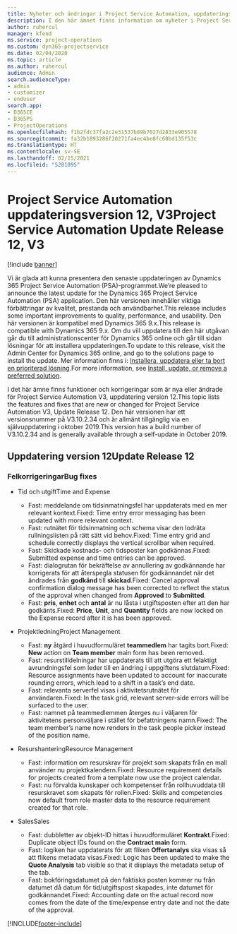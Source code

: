 ```yaml
---
title: Nyheter och ändringar i Project Service Automation, uppdateringsversion 12, version 3
description: I den här ämnet finns information om nyheter i Project Service Automation uppdatering version 12, V3.
author: ruhercul
manager: kfend
ms.service: project-operations
ms.custom: dyn365-projectservice
ms.date: 02/04/2020
ms.topic: article
ms.author: ruhercul
audience: Admin
search.audienceType:
- admin
- customizer
- enduser
search.app:
- D365CE
- D365PS
- ProjectOperations
ms.openlocfilehash: f1b2fdc37fa2c2e31537b89b7027d2833e905578
ms.sourcegitcommit: fa32b1893286f20271fa4ec4be8fc68bd135f53c
ms.translationtype: HT
ms.contentlocale: sv-SE
ms.lasthandoff: 02/15/2021
ms.locfileid: "5281095"
---
```

# <a name="project-service-automation-update-release-12-v3"></a><span data-ttu-id="01e87-103">Project Service Automation uppdateringsversion 12, V3</span><span class="sxs-lookup"><span data-stu-id="01e87-103">Project Service Automation Update Release 12, V3</span></span>

[!include [banner](../includes/psa-now-project-operations.md)]

<span data-ttu-id="01e87-104">Vi är glada att kunna presentera den senaste uppdateringen av Dynamics 365 Project Service Automation (PSA)-programmet.</span><span class="sxs-lookup"><span data-stu-id="01e87-104">We’re pleased to announce the latest update for the Dynamics 365 Project Service Automation (PSA) application.</span></span> <span data-ttu-id="01e87-105">Den här versionen innehåller viktiga förbättringar av kvalitet, prestanda och användbarhet.</span><span class="sxs-lookup"><span data-stu-id="01e87-105">This release includes some important improvements to quality, performance, and usability.</span></span> <span data-ttu-id="01e87-106">Den här versionen är kompatibel med Dynamics 365 9.x.</span><span class="sxs-lookup"><span data-stu-id="01e87-106">This release is compatible with Dynamics 365 9.x.</span></span> <span data-ttu-id="01e87-107">Om du vill uppdatera till den här utgåvan går du till administrationscenter för Dynamics 365 online och går till sidan lösningar för att installera uppdateringen.</span><span class="sxs-lookup"><span data-stu-id="01e87-107">To update to this release, visit the Admin Center for Dynamics 365 online, and go to the solutions page to install the update.</span></span> <span data-ttu-id="01e87-108">Mer information finns i: [Installera, uppdatera eller ta bort en prioriterad lösning](https://docs.microsoft.com/power-platform/admin/install-remove-preferred-solution).</span><span class="sxs-lookup"><span data-stu-id="01e87-108">For more information, see [Install, update, or remove a preferred solution](https://docs.microsoft.com/power-platform/admin/install-remove-preferred-solution).</span></span>

<span data-ttu-id="01e87-109">I det här ämne finns funktioner och korrigeringar som är nya eller ändrade för Project Service Automation V3, uppdatering version 12.</span><span class="sxs-lookup"><span data-stu-id="01e87-109">This topic lists the features and fixes that are new or changed for Project Service Automation V3, Update Release 12.</span></span> <span data-ttu-id="01e87-110">Den här versionen har ett versionsnummer på V3.10.2.34 och är allmänt tillgänglig via en självuppdatering i oktober 2019.</span><span class="sxs-lookup"><span data-stu-id="01e87-110">This version has a build number of V3.10.2.34 and is generally available through a self-update in October 2019.</span></span>

## <a name="update-release-12"></a><span data-ttu-id="01e87-111">Uppdatering version 12</span><span class="sxs-lookup"><span data-stu-id="01e87-111">Update Release 12</span></span>

### <a name="bug-fixes"></a><span data-ttu-id="01e87-112">Felkorrigeringar</span><span class="sxs-lookup"><span data-stu-id="01e87-112">Bug fixes</span></span>

- <span data-ttu-id="01e87-113">Tid och utgift</span><span class="sxs-lookup"><span data-stu-id="01e87-113">Time and Expense</span></span>

    - <span data-ttu-id="01e87-114">Fast: meddelande om tidsinmatningsfel har uppdaterats med en mer relevant kontext.</span><span class="sxs-lookup"><span data-stu-id="01e87-114">Fixed: Time entry error messaging has been updated with more relevant context.</span></span>
    - <span data-ttu-id="01e87-115">Fast: rutnätet för tidsinmatning och schema visar den lodräta rullningslisten på rätt sätt vid behov.</span><span class="sxs-lookup"><span data-stu-id="01e87-115">Fixed: Time entry grid and schedule correctly displays the vertical scrollbar when required.</span></span>
    - <span data-ttu-id="01e87-116">Fast: Skickade kostnads- och tidsposter kan godkännas.</span><span class="sxs-lookup"><span data-stu-id="01e87-116">Fixed: Submitted expense and time entries can be approved.</span></span>
    - <span data-ttu-id="01e87-117">Fast: dialogrutan för bekräftelse av annullering av godkännande har korrigerats för att återspegla statusen för godkännandet när det ändrades från **godkänd** till **skickad**.</span><span class="sxs-lookup"><span data-stu-id="01e87-117">Fixed: Cancel approval confirmation dialog message has been corrected to reflect the status of the approval when changed from **Approved** to **Submitted**.</span></span>
    - <span data-ttu-id="01e87-118">Fast: **pris**, **enhet** och **antal** är nu låsta i utgiftsposten efter att den har godkänts.</span><span class="sxs-lookup"><span data-stu-id="01e87-118">Fixed: **Price**, **Unit**, and **Quantity** fields are now locked on the Expense record after it is has been approved.</span></span>

- <span data-ttu-id="01e87-119">Projektledning</span><span class="sxs-lookup"><span data-stu-id="01e87-119">Project Management</span></span>

    - <span data-ttu-id="01e87-120">Fast: **ny** åtgärd i huvudformuläret **teammedlem** har tagits bort.</span><span class="sxs-lookup"><span data-stu-id="01e87-120">Fixed: **New** action on **Team member** main form has been removed.</span></span>
    - <span data-ttu-id="01e87-121">Fast: resurstilldelningar har uppdaterats till att utgöra ett felaktigt avrundningsfel som leder till en ändring i uppgiftens slutdatum.</span><span class="sxs-lookup"><span data-stu-id="01e87-121">Fixed: Resource assignments have been updated to account for inaccurate rounding errors, which lead to a shift in a task’s end date.</span></span>
    - <span data-ttu-id="01e87-122">Fast: relevanta serverfel visas i aktivitetsrutnätet för användaren.</span><span class="sxs-lookup"><span data-stu-id="01e87-122">Fixed: In the task grid, relevant server-side errors will be surfaced to the user.</span></span>
    - <span data-ttu-id="01e87-123">Fast: namnet på teammedlemmen återges nu i väljaren för aktivitetens personväljare i stället för befattningens namn.</span><span class="sxs-lookup"><span data-stu-id="01e87-123">Fixed: The team member’s name now renders in the task people picker instead of the position name.</span></span>

- <span data-ttu-id="01e87-124">Resurshantering</span><span class="sxs-lookup"><span data-stu-id="01e87-124">Resource Management</span></span>

    - <span data-ttu-id="01e87-125">Fast: information om resurskrav för projekt som skapats från en mall använder nu projektkalendern.</span><span class="sxs-lookup"><span data-stu-id="01e87-125">Fixed: Resource requirement details for projects created from a template now use the project calendar.</span></span>
    - <span data-ttu-id="01e87-126">Fast: nu förvalda kunskaper och kompetenser från rollhuvuddata till resurskravet som skapats för rollen.</span><span class="sxs-lookup"><span data-stu-id="01e87-126">Fixed: Skills and competencies now default from role master data to the resource requirement created for that role.</span></span>

- <span data-ttu-id="01e87-127">Sales</span><span class="sxs-lookup"><span data-stu-id="01e87-127">Sales</span></span>

    - <span data-ttu-id="01e87-128">Fast: dubbletter av objekt-ID hittas i huvudformuläret **Kontrakt**.</span><span class="sxs-lookup"><span data-stu-id="01e87-128">Fixed: Duplicate object IDs found on the **Contract main** form.</span></span>
    - <span data-ttu-id="01e87-129">Fast: logiken har uppdaterats för att fliken **Offertanalys** ska visas så att flikens metadata visas.</span><span class="sxs-lookup"><span data-stu-id="01e87-129">Fixed: Logic has been updated to make the **Quote Analysis** tab visible so that it displays the metadata setup of the tab.</span></span>
    - <span data-ttu-id="01e87-130">Fast: bokföringsdatumet på den faktiska posten kommer nu från datumet då datum för tid/utgiftspost skapades, inte datumet för godkännandet.</span><span class="sxs-lookup"><span data-stu-id="01e87-130">Fixed: Accounting date on the actual record now comes from the date of the time/expense entry date and not the date of the approval.</span></span>


[!INCLUDE[footer-include](../includes/footer-banner.md)]
